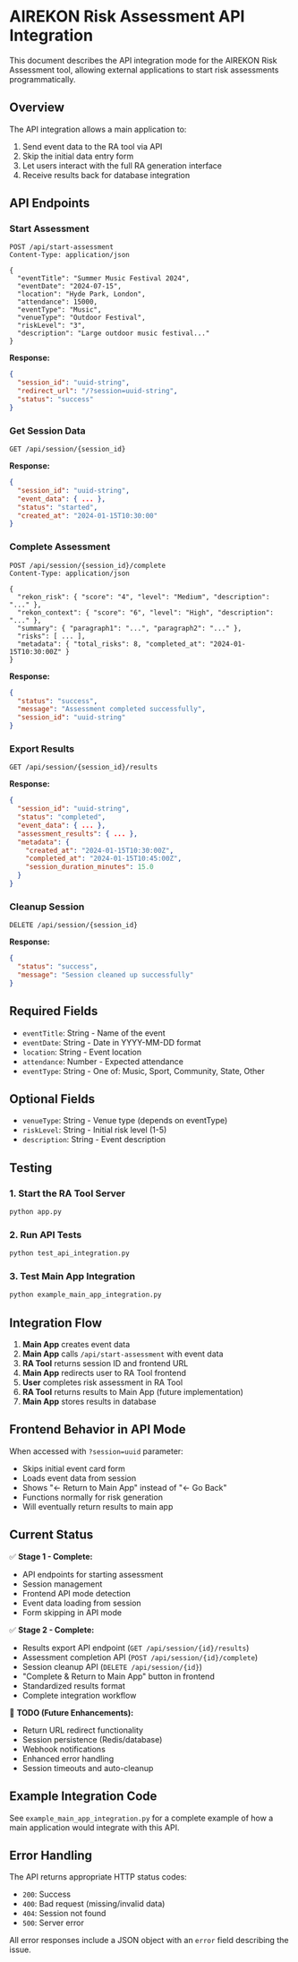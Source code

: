 # AIREKON Risk Assessment API Integration

This document describes the API integration mode for the AIREKON Risk Assessment tool, allowing external applications to start risk assessments programmatically.

## Overview

The API integration allows a main application to:
1. Send event data to the RA tool via API
2. Skip the initial data entry form
3. Let users interact with the full RA generation interface
4. Receive results back for database integration

## API Endpoints

### Start Assessment
```
POST /api/start-assessment
Content-Type: application/json

{
  "eventTitle": "Summer Music Festival 2024",
  "eventDate": "2024-07-15",
  "location": "Hyde Park, London",
  "attendance": 15000,
  "eventType": "Music",
  "venueType": "Outdoor Festival",
  "riskLevel": "3",
  "description": "Large outdoor music festival..."
}
```

**Response:**
```json
{
  "session_id": "uuid-string",
  "redirect_url": "/?session=uuid-string",
  "status": "success"
}
```

### Get Session Data
```
GET /api/session/{session_id}
```

**Response:**
```json
{
  "session_id": "uuid-string",
  "event_data": { ... },
  "status": "started",
  "created_at": "2024-01-15T10:30:00"
}
```

### Complete Assessment
```
POST /api/session/{session_id}/complete
Content-Type: application/json

{
  "rekon_risk": { "score": "4", "level": "Medium", "description": "..." },
  "rekon_context": { "score": "6", "level": "High", "description": "..." },
  "summary": { "paragraph1": "...", "paragraph2": "..." },
  "risks": [ ... ],
  "metadata": { "total_risks": 8, "completed_at": "2024-01-15T10:30:00Z" }
}
```

**Response:**
```json
{
  "status": "success",
  "message": "Assessment completed successfully",
  "session_id": "uuid-string"
}
```

### Export Results
```
GET /api/session/{session_id}/results
```

**Response:**
```json
{
  "session_id": "uuid-string",
  "status": "completed",
  "event_data": { ... },
  "assessment_results": { ... },
  "metadata": {
    "created_at": "2024-01-15T10:30:00Z",
    "completed_at": "2024-01-15T10:45:00Z",
    "session_duration_minutes": 15.0
  }
}
```

### Cleanup Session
```
DELETE /api/session/{session_id}
```

**Response:**
```json
{
  "status": "success",
  "message": "Session cleaned up successfully"
}
```

## Required Fields

- `eventTitle`: String - Name of the event
- `eventDate`: String - Date in YYYY-MM-DD format
- `location`: String - Event location
- `attendance`: Number - Expected attendance
- `eventType`: String - One of: Music, Sport, Community, State, Other

## Optional Fields

- `venueType`: String - Venue type (depends on eventType)
- `riskLevel`: String - Initial risk level (1-5)
- `description`: String - Event description

## Testing

### 1. Start the RA Tool Server
```bash
python app.py
```

### 2. Run API Tests
```bash
python test_api_integration.py
```

### 3. Test Main App Integration
```bash
python example_main_app_integration.py
```

## Integration Flow

1. **Main App** creates event data
2. **Main App** calls `/api/start-assessment` with event data
3. **RA Tool** returns session ID and frontend URL
4. **Main App** redirects user to RA Tool frontend
5. **User** completes risk assessment in RA Tool
6. **RA Tool** returns results to Main App (future implementation)
7. **Main App** stores results in database

## Frontend Behavior in API Mode

When accessed with `?session=uuid` parameter:
- Skips initial event card form
- Loads event data from session
- Shows "← Return to Main App" instead of "← Go Back"
- Functions normally for risk generation
- Will eventually return results to main app

## Current Status

✅ **Stage 1 - Complete:**
- API endpoints for starting assessment
- Session management
- Frontend API mode detection
- Event data loading from session
- Form skipping in API mode

✅ **Stage 2 - Complete:**
- Results export API endpoint (`GET /api/session/{id}/results`)
- Assessment completion API (`POST /api/session/{id}/complete`)
- Session cleanup API (`DELETE /api/session/{id}`)
- "Complete & Return to Main App" button in frontend
- Standardized results format
- Complete integration workflow

🚧 **TODO (Future Enhancements):**
- Return URL redirect functionality
- Session persistence (Redis/database)
- Webhook notifications
- Enhanced error handling
- Session timeouts and auto-cleanup

## Example Integration Code

See `example_main_app_integration.py` for a complete example of how a main application would integrate with this API.

## Error Handling

The API returns appropriate HTTP status codes:
- `200`: Success
- `400`: Bad request (missing/invalid data)
- `404`: Session not found
- `500`: Server error

All error responses include a JSON object with an `error` field describing the issue.
